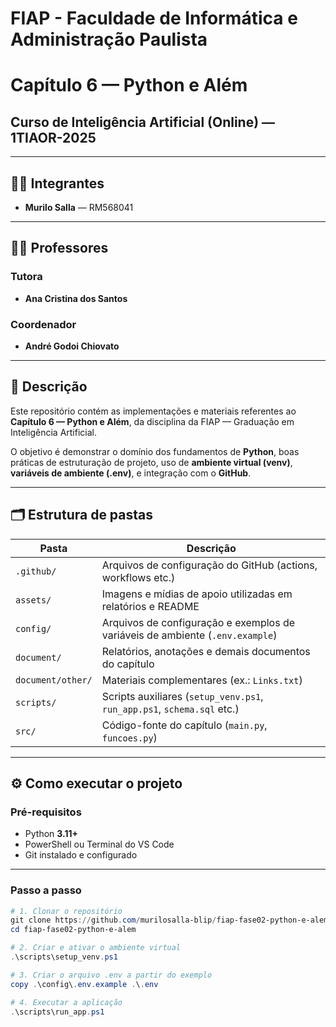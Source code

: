 # FIAP - Faculdade de Informática e Administração Paulista

# Capítulo 6 — Python e Além  
## Curso de Inteligência Artificial (Online) — 1TIAOR-2025

---

## 👨‍🎓 Integrantes
- **Murilo Salla** — RM568041  

---

## 👩‍🏫 Professores

### Tutora
- **Ana Cristina dos Santos**

### Coordenador
- **André Godoi Chiovato**

---

## 🧠 Descrição

Este repositório contém as implementações e materiais referentes ao **Capítulo 6 — Python e Além**, da disciplina da FIAP — Graduação em Inteligência Artificial.

O objetivo é demonstrar o domínio dos fundamentos de **Python**, boas práticas de estruturação de projeto, uso de **ambiente virtual (venv)**, **variáveis de ambiente (.env)**, e integração com o **GitHub**.

---

## 🗂 Estrutura de pastas

| Pasta | Descrição |
|--------|------------|
| `.github/` | Arquivos de configuração do GitHub (actions, workflows etc.) |
| `assets/` | Imagens e mídias de apoio utilizadas em relatórios e README |
| `config/` | Arquivos de configuração e exemplos de variáveis de ambiente (`.env.example`) |
| `document/` | Relatórios, anotações e demais documentos do capítulo |
| `document/other/` | Materiais complementares (ex.: `Links.txt`) |
| `scripts/` | Scripts auxiliares (`setup_venv.ps1`, `run_app.ps1`, `schema.sql` etc.) |
| `src/` | Código-fonte do capítulo (`main.py`, `funcoes.py`) |

---

## ⚙️ Como executar o projeto

### **Pré-requisitos**
- Python **3.11+**
- PowerShell ou Terminal do VS Code
- Git instalado e configurado

---

### **Passo a passo**

```powershell
# 1. Clonar o repositório
git clone https://github.com/murilosalla-blip/fiap-fase02-python-e-alem
cd fiap-fase02-python-e-alem

# 2. Criar e ativar o ambiente virtual
.\scripts\setup_venv.ps1

# 3. Criar o arquivo .env a partir do exemplo
copy .\config\.env.example .\.env

# 4. Executar a aplicação
.\scripts\run_app.ps1
